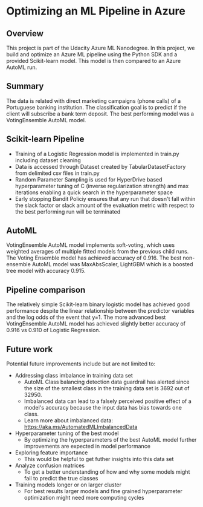 # Optimizing an ML Pipeline in Azure

## Overview
This project is part of the Udacity Azure ML Nanodegree.
In this project, we build and optimize an Azure ML pipeline using the Python SDK and a provided Scikit-learn model.
This model is then compared to an Azure AutoML run.

## Summary
The data is related with direct marketing campaigns (phone calls) of a Portuguese banking institution. The classification goal is to predict if the client will subscribe a bank term deposit.
The best performing model was a VotingEnsemble AutoML model.

## Scikit-learn Pipeline
- Training of a Logistic Regression model is implemented in train.py including dataset cleaning
- Data is accessed through Dataset created by TabularDatasetFactory from delimited csv files in train.py
- Random Parameter Sampling is used for HyperDrive based hyperparameter tuning of C (inverse regularization strength) and max iterations enabling a quick search in the hyperparameter space  
- Early stopping Bandit Policiy ensures that any run that doesn't fall within the slack factor or slack amount of the evaluation metric with respect to the best performing run will be terminated

## AutoML
VotingEnsemble AutoML model implements soft-voting, which uses weighted averages of multiple fitted models from the previous child runs. The Voting Ensemble model has achieved accuracy of 0.916. The best non-ensemble AutoML model was MaxAbsScaler, LightGBM which is a boosted tree model with accuracy 0.915.

## Pipeline comparison
The relatively simple Scikit-learn binary logistic model has achieved good performance despite the linear relationship between the predictor variables and the log odds of the event that y=1. The more advanced best VotingEnsemble AutoML model has achieved slightly better accuracy of 0.916 vs 0.910 of Logistic Regression. 

## Future work
Potential future improvements include but are not limited to:
- Addressing class imbalance in training data set
  - AutoML Class balancing detection data guardrail has alerted since the size of the smallest class in the training data set is 3692 out of 32950.
  - Imbalanced data can lead to a falsely perceived positive effect of a model's accuracy because the input data has bias towards one class.
  - Learn more about imbalanced data: https://aka.ms/AutomatedMLImbalancedData
- Hyperparameter tuning of the best model
  - By optimizing the hyperparameters of the best AutoML model further improvements are expected in model performance
- Exploring feature importance
  - This would be helpful to get futher insights into this data set
- Analyze confusion matrices
  - To get a better understanding of how and why some models might fail to predict the true classes
- Training models longer or on larger cluster
  - For best results larger models and fine grained hyperparameter optimization might need more computing cycles


```

```
